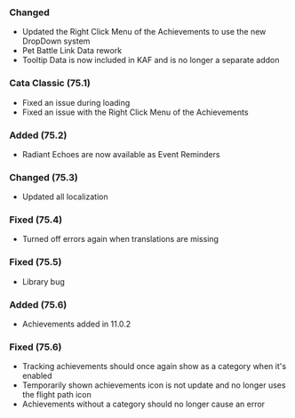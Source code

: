 <p><h3>Changed</h3></p>
<ul>
<li>Updated the Right Click Menu of the Achievements to use the new DropDown system</li>
<li>Pet Battle Link Data rework</li>
<li>Tooltip Data is now included in KAF and is no longer a separate addon</li>
</ul>
<p><h3>Cata Classic (75.1)</h3></p>
<ul>
<li>Fixed an issue during loading</li>
<li>Fixed an issue with the Right Click Menu of the Achievements</li>
</ul>
<p><h3>Added (75.2)</h3></p>
<ul>
<li>Radiant Echoes are now available as Event Reminders</li>
</ul>
<p><h3>Changed (75.3)</h3></p>
<ul>
<li>Updated all localization</li>
</ul>
<p><h3>Fixed (75.4)</h3></p>
<ul>
<li>Turned off errors again when translations are missing</li>
</ul>
<p><h3>Fixed (75.5)</h3></p>
<ul>
<li>Library bug</li>
</ul>
<p><h3>Added (75.6)</h3></p>
<ul>
<li>Achievements added in 11.0.2</li>
</ul>
<p><h3>Fixed (75.6)</h3></p>
<ul>
<li>Tracking achievements should once again show as a category when it's enabled</li>
<li>Temporarily shown achievements icon is not update and no longer uses the flight path icon</li>
<li>Achievements without a category should no longer cause an error</li>
</ul>